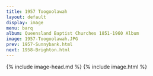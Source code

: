 ```yaml
---
title: 1957 Toogoolawah
layout: default
display: image
menu: barq
album: Queensland Baptist Churches 1851-1960 Album
image: 1957-Toogoolawah.JPG
prev: 1957-Sunnybank.html
next: 1958-Brighton.html
---
```

{% include image-head.md %}
{% include image.html %}